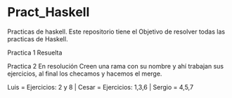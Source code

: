 # Pract_Haskell
Practicas de haskell.
Este repositorio tiene el Objetivo de resolver todas las practicas de Haskell. 

Practica 1 Resuelta 

Practica 2 En resolución 
Creen una rama con su nombre y ahí trabajan sus ejercicios, al final los checamos y hacemos el merge. 

Luis = Ejercicios: 2 y 8 | Cesar = Ejercicios: 1,3,6 | Sergio = 4,5,7